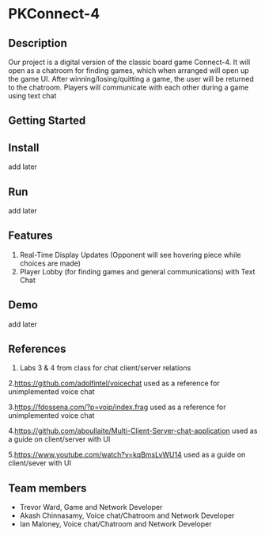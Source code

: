 # PKConnect-4


## Description

Our project is a digital version of the classic board game Connect-4.
It will open as a chatroom for finding games, which when arranged will open up the game UI.
After winning/losing/quitting a game, the user will be returned to the chatroom.
Players will communicate with each other during a game using text chat

## Getting Started

## Install
add later
## Run
add later

## Features

1. Real-Time Display Updates (Opponent will see hovering piece while choices are made)
2. Player Lobby (for finding games and general communications) with Text Chat

## Demo
add later

## References

1. Labs 3 & 4 from class for chat client/server relations 

 2.https://github.com/adolfintel/voicechat used as a reference for unimplemented voice chat

 3.https://fdossena.com/?p=voip/index.frag used as a reference for unimplemented voice chat

 4.https://github.com/aboullaite/Multi-Client-Server-chat-application used as a guide on client/server with UI

 5.https://www.youtube.com/watch?v=kqBmsLvWU14 used as a guide on client/sever with UI

## Team members

* Trevor Ward, Game and Network Developer
* Akash Chinnasamy, Voice chat/Chatroom and Network Developer
* Ian Maloney, Voice chat/Chatroom  and Network Developer
